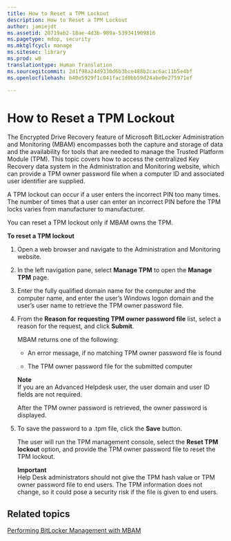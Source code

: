 ```yaml
---
title: How to Reset a TPM Lockout
description: How to Reset a TPM Lockout
author: jamiejdt
ms.assetid: 20719ab2-18ae-4d3b-989a-539341909816
ms.pagetype: mdop, security
ms.mktglfcycl: manage
ms.sitesec: library
ms.prod: w8
translationtype: Human Translation
ms.sourcegitcommit: 2d1f98a24d9330d6b3bce488b2cac6ac11b5e4bf
ms.openlocfilehash: b40e5929f1c041fac1d0bb59d24abe0e275971ef

---
```



# How to Reset a TPM Lockout


The Encrypted Drive Recovery feature of Microsoft BitLocker Administration and Monitoring (MBAM) encompasses both the capture and storage of data and the availability for tools that are needed to manage the Trusted Platform Module (TPM). This topic covers how to access the centralized Key Recovery data system in the Administration and Monitoring website, which can provide a TPM owner password file when a computer ID and associated user identifier are supplied.

A TPM lockout can occur if a user enters the incorrect PIN too many times. The number of times that a user can enter an incorrect PIN before the TPM locks varies from manufacturer to manufacturer.

You can reset a TPM lockout only if MBAM owns the TPM.

**To reset a TPM lockout**

1.  Open a web browser and navigate to the Administration and Monitoring website.

2.  In the left navigation pane, select **Manage TPM** to open the **Manage TPM** page.

3.  Enter the fully qualified domain name for the computer and the computer name, and enter the user’s Windows logon domain and the user’s user name to retrieve the TPM owner password file.

4.  From the **Reason for requesting TPM owner password file** list, select a reason for the request, and click **Submit**.

    MBAM returns one of the following:

    -   An error message, if no matching TPM owner password file is found

    -   The TPM owner password file for the submitted computer

    **Note**  
    If you are an Advanced Helpdesk user, the user domain and user ID fields are not required.

     

    After the TPM owner password is retrieved, the owner password is displayed.

5.  To save the password to a .tpm file, click the **Save** button.

    The user will run the TPM management console, select the **Reset TPM lockout** option, and provide the TPM owner password file to reset the TPM lockout.

    **Important**  
    Help Desk administrators should not give the TPM hash value or TPM owner password file to end users. The TPM information does not change, so it could pose a security risk if the file is given to end users.

     

## Related topics


[Performing BitLocker Management with MBAM](performing-bitlocker-management-with-mbam-mbam-2.md)

 

 








<!--HONumber=Jun16_HO4-->


